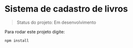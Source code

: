 # Sistema de cadastro de livros #

> Status do projeto: Em desenvolvimento

Para rodar este projeto digite:

```
npm install
```

